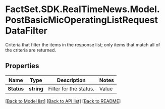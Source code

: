 # FactSet.SDK.RealTimeNews.Model.PostBasicMicOperatingListRequestDataFilter
Criteria that filter the items in the response list; only items that match all of the criteria are returned.

## Properties

Name | Type | Description | Notes
------------ | ------------- | ------------- | -------------
**Status** | **string** | Filter for the status. | Value | Description | | - -- | - -- | | all | Show all operating MICs. | | active | Show only active operating MICs. | | inactive | Show only inactive operating MICs. |   | [optional] [default to StatusEnum.Active]

[[Back to Model list]](../README.md#documentation-for-models) [[Back to API list]](../README.md#documentation-for-api-endpoints) [[Back to README]](../README.md)

